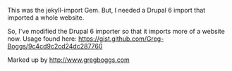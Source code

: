 This was the jekyll-import Gem. But, I needed a Drupal 6 import that imported a whole website.

So, I've modified the Drupal 6 importer so that it imports more of a website now. Usage found here: https://gist.github.com/Greg-Boggs/9c4cd9c2cd24dc287760 

Marked up by http://www.gregboggs.com
